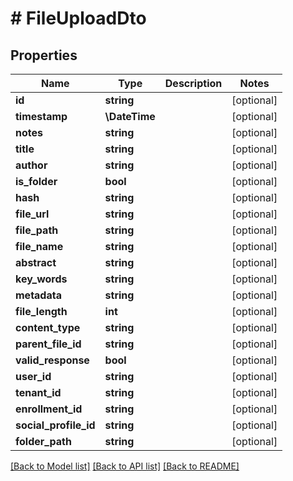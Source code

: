 # # FileUploadDto

## Properties

Name | Type | Description | Notes
------------ | ------------- | ------------- | -------------
**id** | **string** |  | [optional]
**timestamp** | **\DateTime** |  | [optional]
**notes** | **string** |  | [optional]
**title** | **string** |  | [optional]
**author** | **string** |  | [optional]
**is_folder** | **bool** |  | [optional]
**hash** | **string** |  | [optional]
**file_url** | **string** |  | [optional]
**file_path** | **string** |  | [optional]
**file_name** | **string** |  | [optional]
**abstract** | **string** |  | [optional]
**key_words** | **string** |  | [optional]
**metadata** | **string** |  | [optional]
**file_length** | **int** |  | [optional]
**content_type** | **string** |  | [optional]
**parent_file_id** | **string** |  | [optional]
**valid_response** | **bool** |  | [optional]
**user_id** | **string** |  | [optional]
**tenant_id** | **string** |  | [optional]
**enrollment_id** | **string** |  | [optional]
**social_profile_id** | **string** |  | [optional]
**folder_path** | **string** |  | [optional]

[[Back to Model list]](../../README.md#models) [[Back to API list]](../../README.md#endpoints) [[Back to README]](../../README.md)
